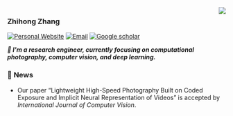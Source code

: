 <img align="right" src="https://github-readme-stats.vercel.app/api?username=zhihongz&show_icons=true&icon_color=CE1D2D&count_private=true&theme=buefy" />

### Zhihong Zhang
[![Personal Website](https://img.shields.io/badge/Web-zhihongz-green)](https://zhihongz.github.io) [![Email](https://img.shields.io/badge/-z_zhi_hong@163.com-yellowgreen?style=flat-square&labelColor=grey&logo=Gmail&logoColor=white&link=mailto:z_zhi_hong@163.com)](mailto:z_zhi_hong@163.com) [![Google scholar](https://img.shields.io/badge/Google-Scholar-yellow)](https://scholar.google.com/citations?user=Ut_E87AAAAAJ) 

_**🌱 I'm a research engineer, currently focusing on computational photography, computer vision, and deep learning.**_


### 💬  **News**
- Our paper “Lightweight High-Speed Photography Built on Coded Exposure and Implicit Neural Representation of Videos” is accepted by _International Journal of Computer Vision_.


<!-- ### 📖 **Repositories**

<a href="https://github.com/zhihongz/HCA-SCI">
  <img align="center" src="https://github-readme-stats.vercel.app/api/pin/?username=zhihongz&repo=HCA-SCI&theme=buefy" />
</a>
<a href="https://github.com/zhihongz/ConvDAE">
  <img align="center" src="https://github-readme-stats.vercel.app/api/pin/?username=zhihongz&repo=ConvDAE&theme=buefy" />
</a> -->

<!--
**zhihongz/zhihongz** is a ✨ _special_ ✨ repository because its `README.md` (this file) appears on your GitHub profile.

Here are some ideas to get you started:

- 🔭 I’m currently working on ...
- 🌱 I’m currently learning ...
- 👯 I’m looking to collaborate on ...
- 🤔 I’m looking for help with ...
- 💬 Ask me about ...
- 📫 How to reach me: ...
- 😄 Pronouns: ...
- ⚡ Fun fact: ...
-->
